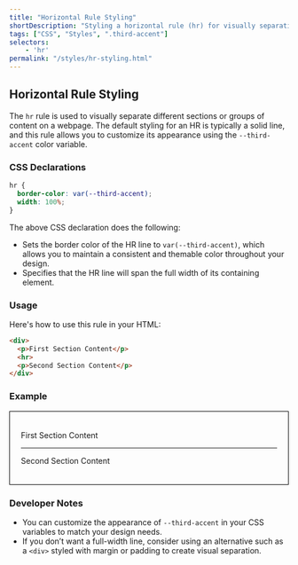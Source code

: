 ```yaml
---
title: "Horizontal Rule Styling"
shortDescription: "Styling a horizontal rule (hr) for visually separating content sections."
tags: ["CSS", "Styles", ".third-accent"]
selectors:
    - 'hr'
permalink: "/styles/hr-styling.html"
---
```


## Horizontal Rule Styling

The `hr` rule is used to visually separate different sections or groups of content on a webpage. The default styling for an HR is typically a solid line, and this rule allows you to customize its appearance using the `--third-accent` color variable.

### CSS Declarations

```css
hr {
  border-color: var(--third-accent);
  width: 100%;
}
```

The above CSS declaration does the following:
- Sets the border color of the HR line to `var(--third-accent)`, which allows you to maintain a consistent and themable color throughout your design.
- Specifies that the HR line will span the full width of its containing element.

### Usage

Here's how to use this rule in your HTML:

```html
<div>
  <p>First Section Content</p>
  <hr>
  <p>Second Section Content</p>
</div>
```

### Example

<div class="example-container">
  <div style="border:1px solid #000;padding:20px;">
    <p>First Section Content</p>
    <hr>
    <p>Second Section Content</p>
  </div>
</div>

### Developer Notes

- You can customize the appearance of `--third-accent` in your CSS variables to match your design needs.
- If you don’t want a full-width line, consider using an alternative such as a `<div>` styled with margin or padding to create visual separation.
